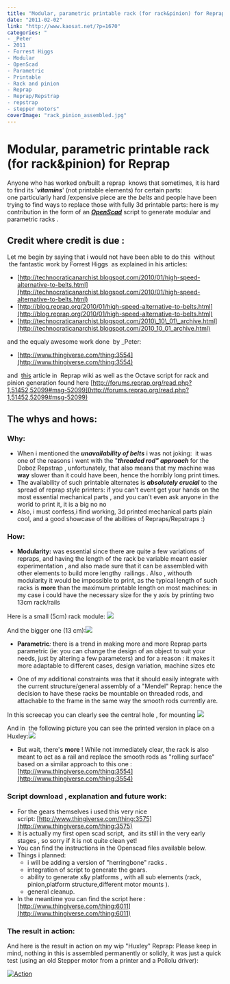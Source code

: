 ```yaml
---
title: "Modular, parametric printable rack (for rack&pinion) for Reprap "
date: "2011-02-02"
link: "http://www.kaosat.net/?p=1670"
categories: "
- _Peter
- 2011
- Forrest Higgs
- Modular
- OpenScad
- Parametric
- Printable
- Rack and pinion
- Reprap
- Reprap/Repstrap
- repstrap
- stepper motors"
coverImage: "rack_pinion_assembled.jpg"
---
```




# Modular, parametric printable rack (for rack&pinion) for Reprap  

Anyone who has worked on/built a reprap  knows that sometimes, it is hard to find its '**_vitamins_**' (not printable elements) for certain parts: one particularly hard /expensive piece are the _belts_ and people have been trying to find ways to replace those with fully 3d printable parts: here is my contribution in the form of an **_[OpenScad](http://www.openscad.org/)_** script to generate modular and parametric racks .

## Credit where credit is due :

Let me begin by saying that i would not have been able to do this  without  the fantastic work by Forrest Higgs  as explained in his articles:

- [http://technocraticanarchist.blogspot.com/2010/01/high-speed-alternative-to-belts.html](http://technocraticanarchist.blogspot.com/2010/01/high-speed-alternative-to-belts.html)
- [http://blog.reprap.org/2010/01/high-speed-alternative-to-belts.html](http://blog.reprap.org/2010/01/high-speed-alternative-to-belts.html)
- [http://technocraticanarchist.blogspot.com/2010\_10\_01\_archive.html](http://technocraticanarchist.blogspot.com/2010_10_01_archive.html)

and the equaly awesome work done  by \_Peter:

- [http://www.thingiverse.com/thing:3554](http://www.thingiverse.com/thing:3554)

and  [this](http://reprap.org/wiki/Gears:Simultaneous_Meshing_with_Rack) article in  Reprap wiki as well as the Octave script for rack and pinion generation found here [http://forums.reprap.org/read.php?1,51452,52099#msg-52099](http://forums.reprap.org/read.php?1,51452,52099#msg-52099)

## The whys and hows:

### Why:

- When i mentioned the _**unavailability of belts**_ i was not joking:  it was one of the reasons i went with the "**_threaded rod" approach_** for the Doboz Repstrap , unfortunately, that also means that my machine was **way** slower than it could have been, hence the horribly long print times.
- The availability of such printable alternates is **_absolutely crucial_** to the spread of reprap style printers: if you can't event get your hands on the most essential mechanical parts , and you can't even ask anyone in the world to print it, it is a big no no
- Also, i must confess,i find working, 3d printed mechanical parts plain cool, and a good showcase of the abilities of Repraps/Repstraps :)

### How:

- **Modularity:** was essential since there are quite a few variations of repraps, and having the length of the rack be variable meant easier experimentation , and also made sure that it can be assembled with other elements to build more lengthy  railings . Also , withouth modularity it would be impossible to print, as the typical length of such racks is **more** than the maximum printable length on most machines: in my case i could have the necessary size for the y axis by printing two 13cm rack/rails

Here is a small (5cm) rack module: ![](./assets/imag1365_5282903804_o.jpg)

And the bigger one (13 cm):![](./assets/imag1368_5282303061_o.jpg)

- **Parametric**_:_ there is a trend in making more and more Reprap parts parametric (ie: you can change the design of an object to suit your needs, just by altering a few parameters) and for a reason : it makes it more adaptable to different cases, design variation, machine sizes etc

- One of my additional constraints was that it should easily integrate with the current structure/general assembly of a "Mendel" Reprap: hence the decision to have these racks be mountable on threaded rods, and attachable to the frame in the same way the smooth rods currently are.

In this screecap you can clearly see the central hole , for mounting ![](./assets/rack_5410345390_o.png)

And in  the following picture you can see the printed version in place on a Huxley:![](./assets/imag1379_5318056299_o.jpg)

- But wait, there's **more** ! While not immediately clear, the rack is also meant to act as a rail and replace the smooth rods as "rolling surface" based on a similar approach to this one :[http://www.thingiverse.com/thing:3554](http://www.thingiverse.com/thing:3554)

### Script download , explanation and future work:

- For the gears themselves i used this very nice script: [http://www.thingiverse.com/thing:3575](http://www.thingiverse.com/thing:3575)
- It is actually my first open scad script,  and its still in the very early stages , so sorry if it is not quite clean yet!
- You can find the instructions in the Openscad files available below.
- Things i planned:
    - i will be adding a version of "herringbone" racks .
    - integration of script to generate the gears.
    - ability to generate x&y platforms , with all sub elements (rack, pinion,platform structure,different motor mounts ).
    - general cleanup.
- In the meantime you can find the script here : [http://www.thingiverse.com/thing:6011](http://www.thingiverse.com/thing:6011)

### The result in action:

And here is the result in action on my wip "Huxley" Reprap: Please keep in mind, nothing in this is assembled permanently or solidly, it was just a quick test (using an old Stepper motor from a printer and a Pollolu driver):

[![Action](http://img.youtube.com/vi/8_KtJL7Gmto/0.jpg)](http://www.youtube.com/watch?v=8_KtJL7Gmto)
